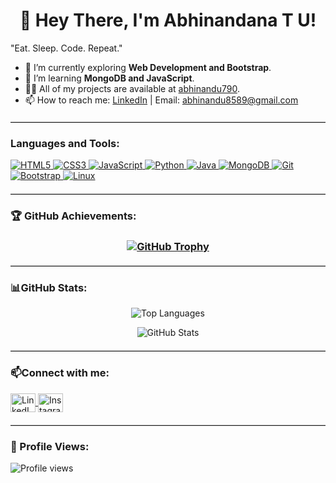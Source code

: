 <h1 align="center">👋 Hey There, I'm  Abhinandana T U!</h1>
<p align="left">"Eat. Sleep. Code. Repeat."</p>



- 🔭 I’m currently exploring **Web Development and Bootstrap**.
- 🌱 I’m learning **MongoDB and JavaScript**.
- 👨‍💻 All of my projects are available at [abhinandu790](https://github.com/abhinandu790).
- 📫 How to reach me: [LinkedIn](https://www.linkedin.com/in/abhinandana-tu) | Email: abhinandu8589@gmail.com

 <hr style="border: 0; border-top: 1px solid #ccc; margin: 20px 0;">

<h3 align="left">Languages and Tools:</h3>
<p align="left">
  <a href="https://www.w3.org/html/" target="_blank" rel="noreferrer">
    <img src="https://img.shields.io/badge/HTML5-E34F26?style=for-the-badge&logo=html5&logoColor=white" alt="HTML5" />
  </a>
  <a href="https://www.w3schools.com/css/" target="_blank" rel="noreferrer">
    <img src="https://img.shields.io/badge/CSS3-1572B6?style=for-the-badge&logo=css3&logoColor=white" alt="CSS3" />
  </a>
  <a href="https://www.javascript.com/" target="_blank" rel="noreferrer">
    <img src="https://img.shields.io/badge/JavaScript-F7DF1E?style=for-the-badge&logo=javascript&logoColor=black" alt="JavaScript" />
  </a>
  <a href="https://www.python.org" target="_blank" rel="noreferrer">
    <img src="https://img.shields.io/badge/Python-3776AB?style=for-the-badge&logo=python&logoColor=white" alt="Python" />
  </a>
  <a href="https://www.java.com" target="_blank" rel="noreferrer">
    <img src="https://img.shields.io/badge/Java-007396?style=for-the-badge&logo=java&logoColor=white" alt="Java" />
  </a>
  <a href="https://www.mongodb.com/" target="_blank" rel="noreferrer">
    <img src="https://img.shields.io/badge/MongoDB-47A248?style=for-the-badge&logo=mongodb&logoColor=white" alt="MongoDB" />
  </a>
  <a href="https://git-scm.com/" target="_blank" rel="noreferrer">
    <img src="https://img.shields.io/badge/Git-F05032?style=for-the-badge&logo=git&logoColor=white" alt="Git" />
  </a>
  <a href="https://getbootstrap.com" target="_blank" rel="noreferrer">
    <img src="https://img.shields.io/badge/Bootstrap-563D7C?style=for-the-badge&logo=bootstrap&logoColor=white" alt="Bootstrap" />
  </a>
  <a href="https://www.linux.org/" target="_blank" rel="noreferrer">
    <img src="https://img.shields.io/badge/Linux-FCC624?style=for-the-badge&logo=linux&logoColor=black" alt="Linux" />
  </a>
</p>

<hr style="border: 0; border-top: 1px solid #ccc; margin: 20px 0;">

<h3>🏆 GitHub Achievements:<h3/>
<p align="center">
  <a href="https://github.com/ryo-ma/github-profile-trophy">
    <img src="https://github-profile-trophy.vercel.app/?username=abhinandu790&theme=gruvbox" alt="GitHub Trophy" />
  </a>
</p>
<hr style="border: 0; border-top: 1px solid #ccc; margin: 20px 0;">
<h3 align="left"> 📊GitHub Stats:</h3>
<p align="center">
  <img src="https://github-readme-stats.vercel.app/api/top-langs/?username=abhinandu790&layout=compact&theme=radical" alt="Top Languages" />
</p>
<p align="center">
  <img src="https://github-readme-stats.vercel.app/api?username=abhinandu790&show_icons=true&locale=en&theme=radical" alt="GitHub Stats" />
</p>
  <hr style="border: 0; border-top: 1px solid #ccc; margin: 20px 0;">
<h3 align="left"> 📫Connect with me:</h3>
<p align="left">
  <a href="https://linkedin.com/in/abhinandana-tu" target="blank">
    <img align="center" src="https://raw.githubusercontent.com/rahuldkjain/github-profile-readme-generator/master/src/images/icons/Social/linked-in-alt.svg" alt="LinkedIn" height="30" width="40" />
  </a>
  <a href="https://instagram.com/abhiooo_" target="blank">
    <img align="center" src="https://raw.githubusercontent.com/rahuldkjain/github-profile-readme-generator/master/src/images/icons/Social/instagram.svg" alt="Instagram" height="30" width="40" />
  </a>
</p>
 <hr style="border: 0; border-top: 1px solid #ccc; margin: 20px 0;">
<h3>👀 Profile Views:</h3>
<p align="left">
  <img src="https://komarev.com/ghpvc/?username=abhinandu790&label=Profile%20views&color=0e75b6&style=flat" alt="Profile views" />
</p>
